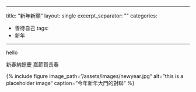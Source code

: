 ---
title: "新年新願“
layout: single
excerpt_separator: "<!--more-->"
categories:
  - 善待自己
tags:
  - 新年
 ---

hello


新春納餘慶
嘉節賀長春

{% include figure image_path=”/assets/images/newyear.jpg“ alt=”this is a placeholder image“ caption=”今年新年大門的對聯“ %}